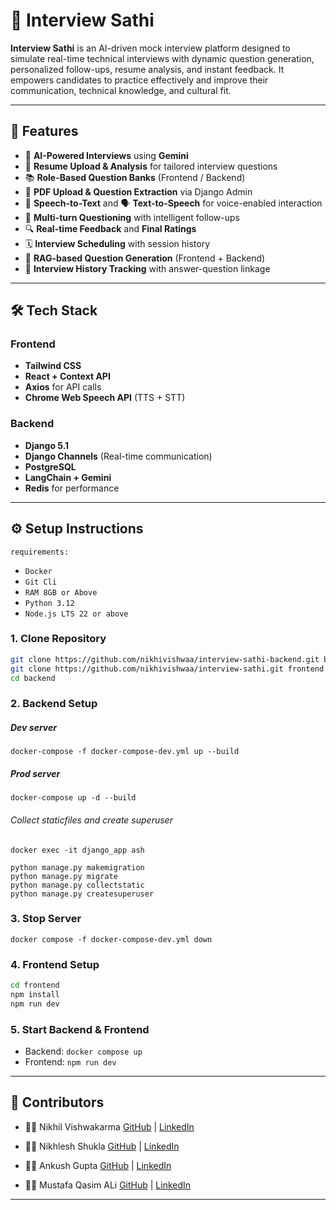 # 🎤 Interview Sathi

**Interview Sathi** is an AI-driven mock interview platform designed to simulate real-time technical interviews with dynamic question generation, personalized follow-ups, resume analysis, and instant feedback. It empowers candidates to practice effectively and improve their communication, technical knowledge, and cultural fit.

---

## 🚀 Features

* 🧠 **AI-Powered Interviews** using **Gemini**
* 📄 **Resume Upload & Analysis** for tailored interview questions
* 📚 **Role-Based Question Banks** (Frontend / Backend)
* 🧾 **PDF Upload & Question Extraction** via Django Admin
* 📢 **Speech-to-Text** and 🗣️ **Text-to-Speech** for voice-enabled interaction
* 🧵 **Multi-turn Questioning** with intelligent follow-ups
* 🔍 **Real-time Feedback** and **Final Ratings**
* 🗓️ **Interview Scheduling** with session history
* 🧠 **RAG-based Question Generation** (Frontend + Backend)
* 💾 **Interview History Tracking** with answer-question linkage

---

## 🛠️ Tech Stack

### Frontend

* **Tailwind CSS**
* **React + Context API**
* **Axios** for API calls
* **Chrome Web Speech API** (TTS + STT)

### Backend

* **Django 5.1**
* **Django Channels** (Real-time communication)
* **PostgreSQL**
* **LangChain + Gemini**
* **Redis** for performance

---

## ⚙️ Setup Instructions

`requirements:`
- `Docker`
- `Git Cli`
- `RAM 8GB or Above`
- `Python 3.12`
- `Node.js LTS 22 or above`
  
### 1. Clone Repository

```bash
git clone https://github.com/nikhivishwaa/interview-sathi-backend.git backend
git clone https://github.com/nikhivishwaa/interview-sathi.git frontend
cd backend
```

### 2. Backend Setup

##### Dev server
```
docker-compose -f docker-compose-dev.yml up --build
```

##### Prod server
```
docker-compose up -d --build
```

###### Collect staticfiles and create superuser
```
docker exec -it django_app ash
```
```
python manage.py makemigration
python manage.py migrate
python manage.py collectstatic
python manage.py createsuperuser
```

### 3. Stop Server
```
docker compose -f docker-compose-dev.yml down
```

### 4. Frontend Setup

```bash
cd frontend
npm install
npm run dev
```

### 5. Start Backend & Frontend

* Backend: `docker compose up`
* Frontend: `npm run dev`

---

## 🙌 Contributors

* 👨‍💻 Nikhil Vishwakarma
  [GitHub](https://github.com/nikhivishwaa) | [LinkedIn](https://linkedin.com/in/nikhivishwa)

* 👨‍💻 Nikhlesh Shukla
  [GitHub](https://github.com/Nikhleshshukla123) | [LinkedIn](https://linkedin.com/in/nikhlesh-shukla-59713325a)

* 👨‍💻 Ankush Gupta
  [GitHub](https://github.com/ankushgupta05) | [LinkedIn](https://linkedin.com/in/ankush-gupta-b734b025b)

* 👨‍💻 Mustafa Qasim ALi
  [GitHub](https://github.com/hussainali99a) | [LinkedIn](https://linkedin.com/in/mustafa-qasim-ali)

---
